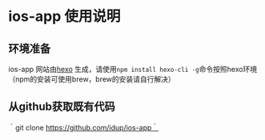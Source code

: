 # ios-app 使用说明

## 环境准备

ios-app 网站由[hexo](http://hexo.io) 生成，请使用`npm install hexo-cli -g`命令按照hexo环境（npm的安装可使用brew，brew的安装请自行解决）

## 从github获取既有代码

｀git clone https://github.com/idup/ios-app｀


